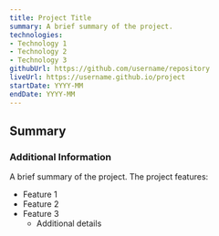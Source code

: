 ```yaml
---
title: Project Title
summary: A brief summary of the project.
technologies: 
- Technology 1
- Technology 2
- Technology 3
githubUrl: https://github.com/username/repository
liveUrl: https://username.github.io/project
startDate: YYYY-MM
endDate: YYYY-MM
---
```


## Summary

### Additional Information

A brief summary of the project. The project features:

- Feature 1
- Feature 2
- Feature 3
  - Additional details
